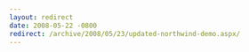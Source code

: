 ```yaml
---
layout: redirect
date: 2008-05-22 -0800
redirect: /archive/2008/05/23/updated-northwind-demo.aspx/
---
```

